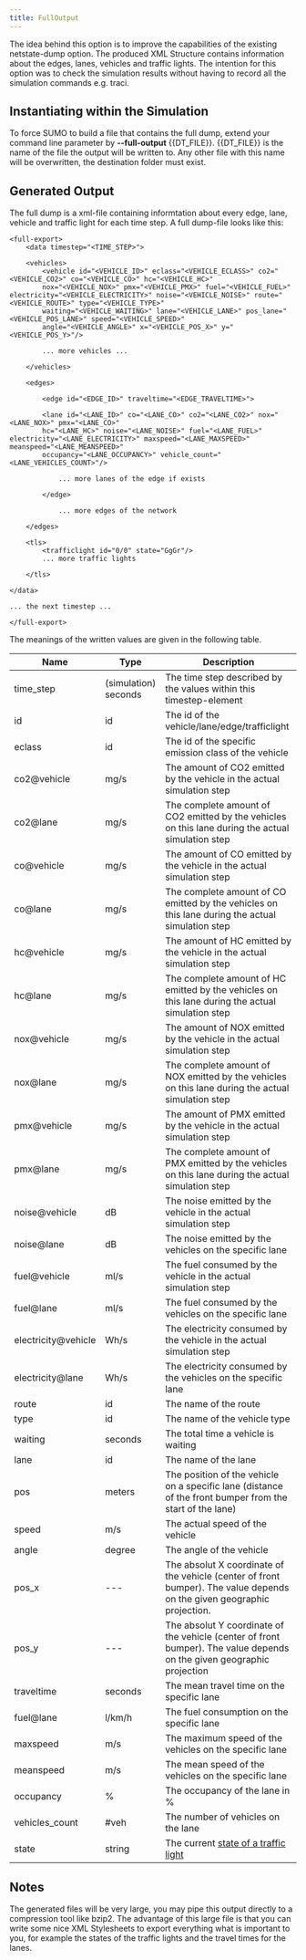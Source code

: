 ```yaml
---
title: FullOutput
---
```


The idea behind this option is to improve the capabilities of the
existing netstate-dump option. The produced XML Structure contains
information about the edges, lanes, vehicles and traffic lights. The
intention for this option was to check the simulation results without
having to record all the simulation commands e.g. traci.

## Instantiating within the Simulation

To force SUMO to build a file that contains the full dump, extend your
command line parameter by **--full-output** {{DT_FILE}}. {{DT_FILE}} is the name of the file the output will be
written to. Any other file with this name will be overwritten, the
destination folder must exist.

## Generated Output

The full dump is a xml-file containing informtation about every edge,
lane, vehicle and traffic light for each time step. A full dump-file
looks like this:

```
<full-export>
    <data timestep="<TIME_STEP>">

    <vehicles>
        <vehicle id="<VEHICLE_ID>" eclass="<VEHICLE_ECLASS>" co2="<VEHICLE_CO2>" co="<VEHICLE_CO>" hc="<VEHICLE_HC>"
        nox="<VEHICLE_NOX>" pmx="<VEHICLE_PMX>" fuel="<VEHICLE_FUEL>" electricity="<VEHICLE_ELECTRICITY>" noise="<VEHICLE_NOISE>" route="<VEHICLE_ROUTE>" type="<VEHICLE_TYPE>"
        waiting="<VEHICLE_WAITING>" lane="<VEHICLE_LANE>" pos_lane="<VEHICLE_POS_LANE>" speed="<VEHICLE_SPEED>"
        angle="<VEHICLE_ANGLE>" x="<VEHICLE_POS_X>" y="<VEHICLE_POS_Y>"/>

        ... more vehicles ...

    </vehicles>

    <edges>

        <edge id="<EDGE_ID>" traveltime="<EDGE_TRAVELTIME>">

        <lane id="<LANE_ID>" co="<LANE_CO>" co2="<LANE_CO2>" nox="<LANE_NOX>" pmx="<LANE_CO>"
        hc="<LANE_HC>" noise="<LANE_NOISE>" fuel="<LANE_FUEL>" electricity="<LANE_ELECTRICITY>" maxspeed="<LANE_MAXSPEED>" meanspeed="<LANE_MEANSPEED>"
        occupancy="<LANE_OCCUPANCY>" vehicle_count="<LANE_VEHICLES_COUNT>"/>

            ... more lanes of the edge if exists

        </edge>

            ... more edges of the network

    </edges>

    <tls>
        <trafficlight id="0/0" state="GgGr"/>
        ... more traffic lights

    </tls>

</data>

... the next timestep ...

</full-export>
```

The meanings of the written values are given in the following table.

| Name                | Type                 | Description                                                                                                             |
| ------------------- | -------------------- | ----------------------------------------------------------------------------------------------------------------------- |
| time_step          | (simulation) seconds | The time step described by the values within this timestep-element                                                      |
| id                  | id                   | The id of the vehicle/lane/edge/trafficlight                                                                            |
| eclass              | id                   | The id of the specific emission class of the vehicle                                                                    |
| co2\@vehicle         | mg/s                 | The amount of CO2 emitted by the vehicle in the actual simulation step                                                  |
| co2\@lane            | mg/s                 | The complete amount of CO2 emitted by the vehicles on this lane during the actual simulation step                       |
| co\@vehicle          | mg/s                 | The amount of CO emitted by the vehicle in the actual simulation step                                                   |
| co\@lane             | mg/s                 | The complete amount of CO emitted by the vehicles on this lane during the actual simulation step                        |
| hc\@vehicle          | mg/s                 | The amount of HC emitted by the vehicle in the actual simulation step                                                   |
| hc\@lane             | mg/s                 | The complete amount of HC emitted by the vehicles on this lane during the actual simulation step                        |
| nox\@vehicle         | mg/s                 | The amount of NOX emitted by the vehicle in the actual simulation step                                                  |
| nox\@lane            | mg/s                 | The complete amount of NOX emitted by the vehicles on this lane during the actual simulation step                       |
| pmx\@vehicle         | mg/s                 | The amount of PMX emitted by the vehicle in the actual simulation step                                                  |
| pmx\@lane            | mg/s                 | The complete amount of PMX emitted by the vehicles on this lane during the actual simulation step                       |
| noise\@vehicle       | dB                   | The noise emitted by the vehicle in the actual simulation step                                                          |
| noise\@lane          | dB                   | The noise emitted by the vehicles on the specific lane                                                                  |
| fuel\@vehicle        | ml/s                 | The fuel consumed by the vehicle in the actual simulation step                                                          |
| fuel\@lane           | ml/s                 | The fuel consumed by the vehicles on the specific lane                                                                  |
| electricity\@vehicle | Wh/s                 | The electricity consumed by the vehicle in the actual simulation step                                                   |
| electricity\@lane    | Wh/s                 | The electricity consumed by the vehicles on the specific lane                                                           |
| route               | id                   | The name of the route                                                                                                   |
| type                | id                   | The name of the vehicle type                                                                                            |
| waiting             | seconds              | The total time a vehicle is waiting                                                                                     |
| lane                | id                   | The name of the lane                                                                                                    |
| pos                 | meters               | The position of the vehicle on a specific lane (distance of the front bumper from the start of the lane)                |
| speed               | m/s                  | The actual speed of the vehicle                                                                                         |
| angle               | degree               | The angle of the vehicle                                                                                                |
| pos_x              | \---                 | The absolut X coordinate of the vehicle (center of front bumper). The value depends on the given geographic projection. |
| pos_y              | \---                 | The absolut Y coordinate of the vehicle (center of front bumper). The value depends on the given geographic projection  |
| traveltime          | seconds              | The mean travel time on the specific lane                                                                               |
| fuel\@lane           | l/km/h               | The fuel consumption on the specific lane                                                                               |
| maxspeed            | m/s                  | The maximum speed of the vehicles on the specific lane                                                                  |
| meanspeed           | m/s                  | The mean speed of the vehicles on the specific lane                                                                     |
| occupancy           | %                    | The occupancy of the lane in %                                                                                          |
| vehicles_count     | \#veh                | The number of vehicles on the lane                                                                                      |
| state               | string               | The current [state of a traffic light](../../Simulation/Traffic_Lights.md)                                            |

## Notes

The generated files will be very large, you may pipe this output
directly to a compression tool like bzip2. The advantage of this large
file is that you can write some nice XML Stylesheets to export
everything what is important to you, for example the states of the
traffic lights and the travel times for the lanes.